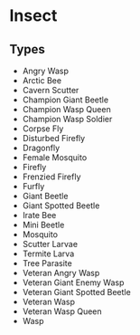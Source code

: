 # Insect
## Types
* Angry Wasp
* Arctic Bee
* Cavern Scutter
* Champion Giant Beetle
* Champion Wasp Queen
* Champion Wasp Soldier
* Corpse Fly
* Disturbed Firefly
* Dragonfly
* Female Mosquito
* Firefly
* Frenzied Firefly
* Furfly
* Giant Beetle
* Giant Spotted Beetle
* Irate Bee
* Mini Beetle
* Mosquito
* Scutter Larvae
* Termite Larva
* Tree Parasite
* Veteran Angry Wasp
* Veteran Giant Enemy Wasp
* Veteran Giant Spotted Beetle
* Veteran Wasp
* Veteran Wasp Queen
* Wasp
